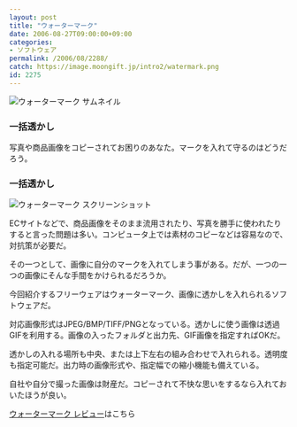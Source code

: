 ```yaml
---
layout: post
title: "ウォーターマーク"
date: 2006-08-27T09:00:00+09:00
categories:
- ソフトウェア
permalink: /2006/08/2288/
catch: https://image.moongift.jp/intro2/watermark.png
id: 2275
---
```

 ![ウォーターマーク サムネイル](https://image.moongift.jp/intro2/watermark.t.png "ウォーターマーク サムネイル")
  

### 一括透かし
  
写真や商品画像をコピーされてお困りのあなた。マークを入れて守るのはどうだろう。  
<!--more-->  

### 一括透かし
  

![ウォーターマーク スクリーンショット](https://image.moongift.jp/intro2/watermark.png "ウォーターマーク スクリーンショット")

  

ECサイトなどで、商品画像をそのまま流用されたり、写真を勝手に使われたりすると言った問題は多い。コンピュータ上では素材のコピーなどは容易なので、対抗策が必要だ。

  

その一つとして、画像に自分のマークを入れてしまう事がある。だが、一つの一つの画像にそんな手間をかけられるだろうか。

  

今回紹介するフリーウェアはウォーターマーク、画像に透かしを入れられるソフトウェアだ。

  

対応画像形式はJPEG/BMP/TIFF/PNGとなっている。透かしに使う画像は透過GIFを利用する。画像の入ったフォルダと出力先、GIF画像を指定すればOKだ。

  

透かしの入れる場所も中央、または上下左右の組み合わせで入れられる。透明度も指定可能だ。出力時の画像形式や、指定幅での縮小機能も備えている。

  

自社や自分で撮った画像は財産だ。コピーされて不快な思いをするなら入れておいたほうが良い。

  

[ウォーターマーク レビュー](http://fw.moongift.jp/review/i-2292.html)はこちら

